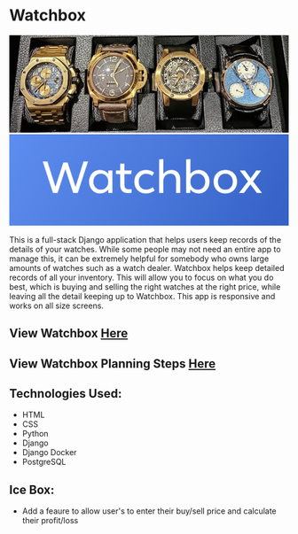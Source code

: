 # Watchbox 

![watchbox](main_app/static/images/watches.jpg)
![text](main_app/static/images/watchbox-txt.jpeg)

This is a full-stack Django application that helps users keep records of the details of your watches. While some people may not need an entire app to manage this, it can be extremely helpful for somebody who owns large amounts of watches such as a watch dealer.
Watchbox helps keep detailed records of all your inventory. This will allow you to focus on what you do best, which is buying and selling the right watches at the right price, while leaving all the detail keeping up to Watchbox. This app is responsive and works on all size screens. 

## View Watchbox [Here](https://watchbox-mtp.herokuapp.com/)
## View Watchbox Planning Steps [Here](https://trello.com/b/0qK9htri/watchbox)

## Technologies Used:
- HTML
- CSS 
- Python 
- Django 
- Django Docker 
- PostgreSQL

## Ice Box:
- Add a feaure to allow user's to enter their buy/sell price and calculate their profit/loss